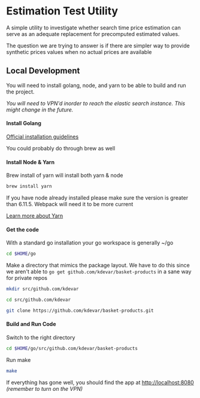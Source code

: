 # Estimation Test Utility
A simple utility to investigate whether search time price estimation can serve as an adequate replacement for precomputed estimated values.

The question we are trying to answer is if there are simpler way to provide synthetic prices values when no actual prices are available
## Local Development
You will need to install golang, node, and yarn to be able to build and run the project.

*You will need to VPN'd inorder to reach the elastic search instance.  This might change in the future.*
#### Install Golang
<a href="https://golang.org/dl/" target="_blank">Official installation guidelines</a>

You could probably do through brew as well

#### Install Node & Yarn
Brew install of yarn will install both yarn & node

```bash
brew install yarn
```

If you have node already installed please make sure the version is greater than 6.11.5.  Webpack will need it to be more current

[Learn more about Yarn](https://yarnpkg.com/en/docs/getting-started)

#### Get the code
With a standard go installation your go workspace is generally ~/go
```bash
cd $HOME/go
```
Make a directory that mimics the package layout.  We have to do this since we aren't able to ```go get github.com/kdevar/basket-products``` in a sane way for private repos  

```bash
mkdir src/github.com/kdevar
```

```bash
cd src/github.com/kdevar
```

```bash
git clone https://github.com/kdevar/basket-products.git 
```

#### Build and Run Code
Switch to the right directory
```bash
cd $HOME/go/src/github.com/kdevar/basket-products
```
Run make
```bash
make
```

If everything has gone well, you should find the app at [http://localhost:8080](http://localhost:8080) *(remember to turn on the VPN)*


